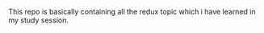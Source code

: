 


This repo is basically containing all the redux topic which  i have learned in my study session.
